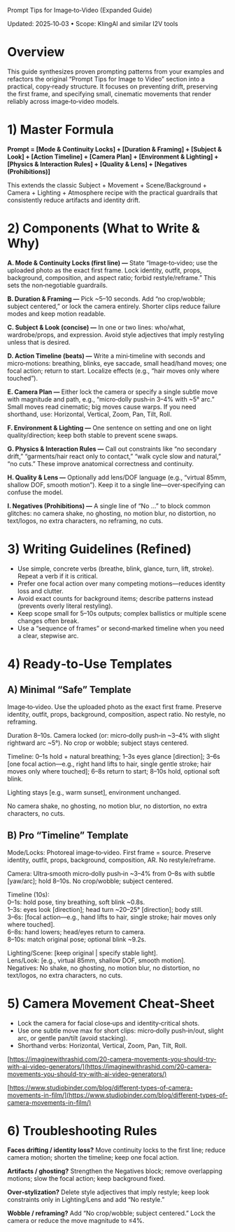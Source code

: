 Prompt Tips for Image‑to‑Video (Expanded Guide)

Updated: 2025‑10‑03 • Scope: KlingAI and similar I2V tools

# Overview

This guide synthesizes proven prompting patterns from your examples and refactors the original “Prompt Tips for Image to Video” section into a practical, copy‑ready structure. It focuses on preventing drift, preserving the first frame, and specifying small, cinematic movements that render reliably across image‑to‑video models.

# 1) Master Formula

**Prompt = \[Mode & Continuity Locks\] + \[Duration & Framing\] + \[Subject & Look\] + \[Action Timeline\] + \[Camera Plan\] + \[Environment & Lighting\] + \[Physics & Interaction Rules\] + \[Quality & Lens\] + \[Negatives (Prohibitions)\]**

This extends the classic Subject + Movement + Scene/Background + Camera + Lighting + Atmosphere recipe with the practical guardrails that consistently reduce artifacts and identity drift.

# 2) Components (What to Write & Why)

**A. Mode & Continuity Locks (first line) —** State “Image‑to‑video; use the uploaded photo as the exact first frame. Lock identity, outfit, props, background, composition, and aspect ratio; forbid restyle/reframe.” This sets the non‑negotiable guardrails.

**B. Duration & Framing —** Pick ~5–10 seconds. Add “no crop/wobble; subject centered,” or lock the camera entirely. Shorter clips reduce failure modes and keep motion readable.

**C. Subject & Look (concise) —** In one or two lines: who/what, wardrobe/props, and expression. Avoid style adjectives that imply restyling unless that is desired.

**D. Action Timeline (beats) —** Write a mini‑timeline with seconds and micro‑motions: breathing, blinks, eye saccade, small head/hand moves; one focal action; return to start. Localize effects (e.g., “hair moves only where touched”).

**E. Camera Plan —** Either lock the camera or specify a single subtle move with magnitude and path, e.g., “micro‑dolly push‑in 3–4% with ~5° arc.” Small moves read cinematic; big moves cause warps. If you need shorthand, use: Horizontal, Vertical, Zoom, Pan, Tilt, Roll.

**F. Environment & Lighting —** One sentence on setting and one on light quality/direction; keep both stable to prevent scene swaps.

**G. Physics & Interaction Rules —** Call out constraints like “no secondary drift,” “garments/hair react only to contact,” “walk cycle slow and natural,” “no cuts.” These improve anatomical correctness and continuity.

**H. Quality & Lens —** Optionally add lens/DOF language (e.g., “virtual 85mm, shallow DOF, smooth motion”). Keep it to a single line—over‑specifying can confuse the model.

**I. Negatives (Prohibitions) —** A single line of “No …” to block common glitches: no camera shake, no ghosting, no motion blur, no distortion, no text/logos, no extra characters, no reframing, no cuts.

# 3) Writing Guidelines (Refined)

*   Use simple, concrete verbs (breathe, blink, glance, turn, lift, stroke). Repeat a verb if it is critical.
*   Prefer one focal action over many competing motions—reduces identity loss and clutter.
*   Avoid exact counts for background items; describe patterns instead (prevents overly literal restyling).
*   Keep scope small for 5–10s outputs; complex ballistics or multiple scene changes often break.
*   Use a “sequence of frames” or second‑marked timeline when you need a clear, stepwise arc.

# 4) Ready‑to‑Use Templates

## A) Minimal “Safe” Template

Image‑to‑video. Use the uploaded photo as the exact first frame. Preserve identity, outfit, props, background, composition, aspect ratio. No restyle, no reframing.  
  
Duration 8–10s. Camera locked (or: micro‑dolly push‑in ~3–4% with slight rightward arc ~5°). No crop or wobble; subject stays centered.  
  
Timeline: 0–1s hold + natural breathing; 1–3s eyes glance \[direction\]; 3–6s \[one focal action—e.g., right hand lifts to hair, single gentle stroke; hair moves only where touched\]; 6–8s return to start; 8–10s hold, optional soft blink.  
  
Lighting stays \[e.g., warm sunset\], environment unchanged.  
  
No camera shake, no ghosting, no motion blur, no distortion, no extra characters, no cuts.

## B) Pro “Timeline” Template

Mode/Locks: Photoreal image‑to‑video. First frame = source. Preserve identity, outfit, props, background, composition, AR. No restyle/reframe.  
  
Camera: Ultra‑smooth micro‑dolly push‑in ~3–4% from 0–8s with subtle \[yaw/arc\]; hold 8–10s. No crop/wobble; subject centered.  
  
Timeline (10s):  
0–1s: hold pose, tiny breathing, soft blink ~0.8s.  
1–3s: eyes look \[direction\]; head turn ~20–25° \[direction\]; body still.  
3–6s: \[focal action—e.g., hand lifts to hair, single stroke; hair moves only where touched\].  
6–8s: hand lowers; head/eyes return to camera.  
8–10s: match original pose; optional blink ~9.2s.  
  
Lighting/Scene: \[keep original | specify stable light\].  
Lens/Look: \[e.g., virtual 85mm, shallow DOF, smooth motion\].  
Negatives: No shake, no ghosting, no motion blur, no distortion, no text/logos, no extra characters, no cuts.

# 5) Camera Movement Cheat‑Sheet

*   Lock the camera for facial close‑ups and identity‑critical shots.
*   Use one subtle move max for short clips: micro‑dolly push‑in/out, slight arc, or gentle pan/tilt (avoid stacking).
*   Shorthand verbs: Horizontal, Vertical, Zoom, Pan, Tilt, Roll.

[https://imaginewithrashid.com/20-camera-movements-you-should-try-with-ai-video-generators/](https://imaginewithrashid.com/20-camera-movements-you-should-try-with-ai-video-generators/)

[https://www.studiobinder.com/blog/different-types-of-camera-movements-in-film/](https://www.studiobinder.com/blog/different-types-of-camera-movements-in-film/)

# 6) Troubleshooting Rules

**Faces drifting / identity loss?** Move continuity locks to the first line; reduce camera motion; shorten the timeline; keep one focal action.

**Artifacts / ghosting?** Strengthen the Negatives block; remove overlapping motions; slow the focal action; keep background fixed.

**Over‑stylization?** Delete style adjectives that imply restyle; keep look constraints only in Lighting/Lens and add “No restyle.”

**Wobble / reframing?** Add “No crop/wobble; subject centered.” Lock the camera or reduce the move magnitude to ≤4%.